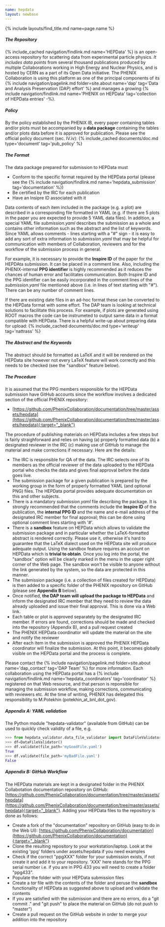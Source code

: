 ```yaml
---
name: hepdata
layout: newbase
---
```

{% include layouts/find_title.md name=page.name %}

##### The Repository
{% include_cached navigation/findlink.md name='HEPData' %} is an open-access repository for
scattering data from experimental particle physics. _It includes data points_ from several
thousand publications produced by multiple Collaborations working in High Energy and Nuclear Physics,
and is hosted by CERN as a part of its Open Data initiative.
The PHENIX Collaboration is using this platform as one of the principal components of its
{% include navigation/pagelink.md folder=site.about name='dap' tag='Data and Analysis Preservation (DAP) effort' %}
and manages a growing {% include navigation/findlink.md name='PHENIX on HEPData' tag='collection of HEPData entries' -%}.

##### Policy
By the policy established by the PHENIX IB, every paper containing tables and/or plots must be
accompanied by a **data package** containing the tables and/or plots data before it is approved
for publication. Please see the official policy document (sec. IV.iv):
{% include_cached documents/doc.md type='document' tag='pub_policy' %}

##### The Format
The data package prepared for submission to HEPData must
* Conform to the specific format required by the HEPData portal
(please see the {% include navigation/findlink.md name='hepdata_submission' tag='documentation' %})
* Be certified by the IRC for each publication
* Have an Insipre ID associated with it

Data contents of each item included in the package (e.g. a plot) are described
in a corresponding file formatted in YAML (e.g. if there are 5 plots in the paper you are expected to
provide 5 YAML data files). In addition, a special YAML file *submission.yaml* describes the submission as a whole
and contains other information such as the abstract and the list of keywords. Since YAML allows comments -
lines starting with a "#" sign - it is easy to add any sort of extra information to *submission.yaml* that
may be helpful for communication with members of Collaboration, reviewers and for the workflow of the
submission process in general.

For example, it is necessary to provide the **Inspire ID** of the paper
for the HEPDAta submission. It can be placed in a comment line. Also, 
including the PHENIX-internal **PPG identifier** is highly recommended
as it reduces the chances of human error and facilitates communication.
Both Inspire ID and the PPG identifier can be easily incorporated
in the comment lines of the *submission.yaml* file mentioned above
(i.e. in lines of text starting with "#"). There can be any number of comment lines.

If there are existing date files in an ad-hoc format these can be converted
to the HEPData format with some effort. The DAP team is looking at technical
solutions to facilitate this process. For example, if plots are generated
using ROOT macros the code can be instrumeted to output same
data in a format compatible with HEPData.
There is a helpful write-up about preparing data for upload:
{% include_cached documents/doc.md type='writeup' tag='nattrass' %}

##### The Abstract and the Keywords
The abstract should be formatted as LaTeX and it will be rendered
on the HEPData site however not every LaTeX feature will work correctly and this needs to be checked (see the
"sandbox" feature below).

##### The Procedure
It is assumed that the PPG members responsible for the HEPData submission have GitHub
accounts since the workflow involves a dedicated section of the  official PHENIX repository:
* [https://github.com/PhenixCollaboration/documentation/tree/master/assets/hepdata](https://github.com/PhenixCollaboration/documentation/tree/master/assets/hepdata){:target="_blank"}

The procedure of publishing materials on HEPData includes a few steps but is fairly straighforward
and relies on having (a) properly formatted data (b) a designated reviewer in the IRC (c) making
use of GitHub to manage the material and make corrections if necessary. Here are the details:
* The IRC is responsible for QA of the data. The IRC selects one of its members as the official
reviewer of the data uploaded to the HEPData portal who checks the data and gives final approval
before the data goes live.
* The submission package for a given publication is prepared by the working group in the form
of properly formatted YAML (and optional PNG) files.
The HEPData portal provides adequate documentation on this and other subjects.
* There is a mandatory *submission.yaml* file describing the package.
It is strongly recommended that the comments include the **Inspire ID** of the publication,
the **internal PPG ID** and the name and e-mail address of the designated IRC member for final approval;
this can be done using optional comment lines starting with '#'.
* There is a **sandbox** feature on HEPData which allows to validate the submission
package and in particular whether the LaTeX-formatted abstract is rendered correctly.
Please use it, otherwise it's hard to guarantee that the LaTeX dialect used on the HEPData
site will produce adequate output. Using the sandbox feature requires an account on HEPData
which is **trivial to obtain**. Once you log into the portal, the "sandbox" option will be
clearly marked in the menu in the upper right corner of the Web page.
The sandbox won't be visible to anyone without the link generated by the system, so the data
are protected in this manner.
* The submission package (i.e. a collection of files created for HEPData) is then added to a specific
folder of the PHENIX repository on GitHub (please see **Appendix B** below).
* Once notified, **the DAP team will upload the package to HEPData** and inform the designated
IRC member that they need to review the data already uploaded and issue their final approval.
This is done via a Web link.
* Each table or plot is approved separately by the designated IRC member. If errors are found, corrections
should be made and checked into the repository (Appendix B), and a pull request created
* The PHENIX HEPData coordinator will update the material on the site and notify the reviewer
* After each item in the submission is approved the PHENIX HEPData coordinator
will finalize the submission. At this point, it becomes globally visible on the HEPData portal and the process is complete.

Please contact the {% include navigation/pagelink.md folder=site.about name='dap_contact' tag='DAP Team' %} for
more information. Each collaboration using the HEPData portal has a
{% include navigation/findlink.md name='hepdata_coordinators' tag='coordinator' %}
registered on that Web resource, and that person is reponsible for managing the submission workflow,
making corrections, communicating with reviewers etc. At the time of writing, PHENIX has delegated this
responsibility to M.Potekhin (potekhin_at_bnl_dot_gov).


##### Appendix A: YAML validation

The Python module "hepdata-validator" (available from GitHub) can be used to quickly check validity of a file, e.g.

```python
>>> from hepdata_validator.data_file_validator import DataFileValidator
>>> df=DataFileValidator()
>>> df.validate(file_path='myGoodFile.yaml')
True
>>> df.validate(file_path='myBadFile.yaml')
False
```

##### Appendix B: GitHub Workflow
The HEPData materials are kept in a designated folder in the PHENIX Collabotation documentation repository on GitHub:
[https://github.com/PhenixCollaboration/documentation/tree/master/assets/hepdata](https://github.com/PhenixCollaboration/documentation/tree/master/assets/hepdata){:target="_blank"}.
Adding your HEPData files to the repository is done as follows:
* Create a fork of the "documentation" repository on GitHub (easy to do in the Web UI): [https://github.com/PhenixCollaboration/documentation](https://github.com/PhenixCollaboration/documentation){:target="_blank"}
* Clone the resulting repository to your workstation/laptop.
Look at the existing 'ppg' folders under assets/hepdata if you need examples
* Check if the correct "ppgXXX" folder for your submission exists, if not create it and add it to your repository. 'XXX' here stands for the PPG serial number i.e. if you are in PPG 433 you will need to create a folder "ppg433".
* Populate the folder with your HEPData submission files
* Create a *tar* file with the contents of the folder and peruse the **sandbox** functionality of HEPData as suggested above
to upload and validate the contents
* If you are satisfied with the submission and there are no errors,
do a "git commit ." and "git push" to place the material on GitHub (do not push to "master")
* Create a pull request on the GitHub website in order to merge your addition into the repository

